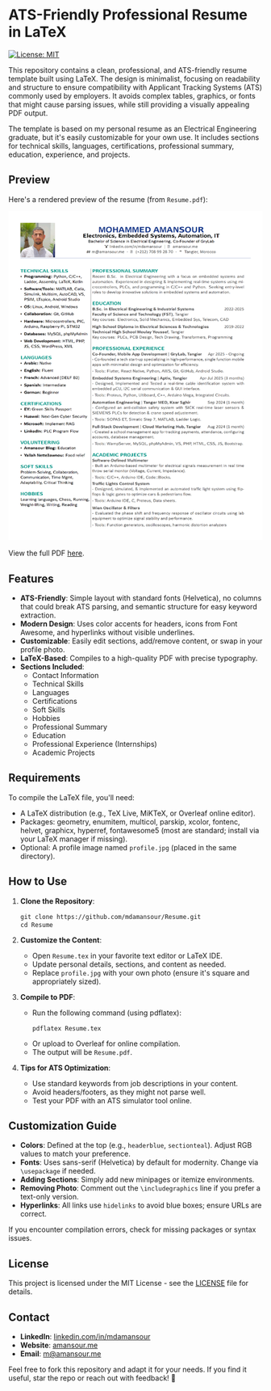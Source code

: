 # ATS-Friendly Professional Resume in LaTeX

[![License: MIT](https://img.shields.io/badge/License-MIT-yellow.svg)](https://opensource.org/licenses/MIT)

This repository contains a clean, professional, and ATS-friendly resume template built using LaTeX. The design is minimalist, focusing on readability and structure to ensure compatibility with Applicant Tracking Systems (ATS) commonly used by employers. It avoids complex tables, graphics, or fonts that might cause parsing issues, while still providing a visually appealing PDF output.

The template is based on my personal resume as an Electrical Engineering graduate, but it's easily customizable for your own use. It includes sections for technical skills, languages, certifications, professional summary, education, experience, and projects.

## Preview

Here's a rendered preview of the resume (from `Resume.pdf`):

![Resume Preview](Resume.png)

View the full PDF [here](https://mdamansour.github.io/Resume/Resume.pdf).

## Features

- **ATS-Friendly**: Simple layout with standard fonts (Helvetica), no columns that could break ATS parsing, and semantic structure for easy keyword extraction.
- **Modern Design**: Uses color accents for headers, icons from Font Awesome, and hyperlinks without visible underlines.
- **Customizable**: Easily edit sections, add/remove content, or swap in your profile photo.
- **LaTeX-Based**: Compiles to a high-quality PDF with precise typography.
- **Sections Included**:
  - Contact Information
  - Technical Skills
  - Languages
  - Certifications
  - Soft Skills
  - Hobbies
  - Professional Summary
  - Education
  - Professional Experience (Internships)
  - Academic Projects

## Requirements

To compile the LaTeX file, you'll need:
- A LaTeX distribution (e.g., TeX Live, MiKTeX, or Overleaf online editor).
- Packages: geometry, enumitem, multicol, parskip, xcolor, fontenc, helvet, graphicx, hyperref, fontawesome5 (most are standard; install via your LaTeX manager if missing).
- Optional: A profile image named `profile.jpg` (placed in the same directory).

## How to Use

1. **Clone the Repository**:
   ```
   git clone https://github.com/mdamansour/Resume.git
   cd Resume
   ```

2. **Customize the Content**:
   - Open `Resume.tex` in your favorite text editor or LaTeX IDE.
   - Update personal details, sections, and content as needed.
   - Replace `profile.jpg` with your own photo (ensure it's square and appropriately sized).

3. **Compile to PDF**:
   - Run the following command (using pdflatex):
     ```
     pdflatex Resume.tex
     ```
   - Or upload to Overleaf for online compilation.
   - The output will be `Resume.pdf`.

4. **Tips for ATS Optimization**:
   - Use standard keywords from job descriptions in your content.
   - Avoid headers/footers, as they might not parse well.
   - Test your PDF with an ATS simulator tool online.

## Customization Guide

- **Colors**: Defined at the top (e.g., `headerblue`, `sectionteal`). Adjust RGB values to match your preference.
- **Fonts**: Uses sans-serif (Helvetica) by default for modernity. Change via `\usepackage` if needed.
- **Adding Sections**: Simply add new minipages or itemize environments.
- **Removing Photo**: Comment out the `\includegraphics` line if you prefer a text-only version.
- **Hyperlinks**: All links use `hidelinks` to avoid blue boxes; ensure URLs are correct.

If you encounter compilation errors, check for missing packages or syntax issues.

## License

This project is licensed under the MIT License - see the [LICENSE](LICENSE) file for details.

## Contact

- **LinkedIn**: [linkedin.com/in/mdamansour](https://linkedin.com/in/mdamansour)
- **Website**: [amansour.me](https://amansour.me)
- **Email**: [m@amansour.me](mailto:m@amansour.me)

Feel free to fork this repository and adapt it for your needs. If you find it useful, star the repo or reach out with feedback! 🚀